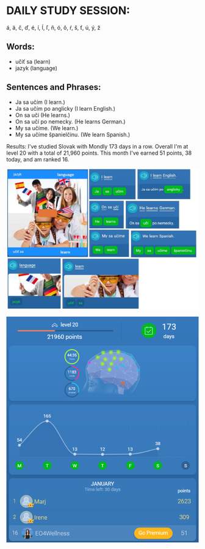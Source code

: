 # DAILY STUDY SESSION: 
á, ä, č, ď, é, í, ĺ, ľ, ň, ó, ô, ŕ, š, ť, ú, ý, ž 


## Words:
* učiť sa (learn)
* jazyk (language)


## Sentences and Phrases:
* Ja sa učím (I learn.)
* Ja sa učím po anglicky (I learn English.)
* On sa učí (He learns.) 
* On sa učí po nemecky. (He learns German.) 
* My sa učíme. (We learn.) 
* My sa učíme španielčinu. (We learn Spanish.) 

Results: I've studied Slovak with Mondly 173 days in a row.  Overall I'm at level 20 with a total of 21,960 points.
This month I've earned 51 points, 38 today, and am ranked 16. 

![StudySession](https://github.com/EO4wellness/T-I-L/blob/main/polyglot/eslovaco/images/2021-01-02-lesson.jpg)

![Results](https://github.com/EO4wellness/T-I-L/blob/main/polyglot/eslovaco/images/2021-01-02-Results.png)
